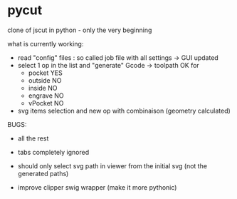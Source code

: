 # pycut
clone of jscut  in python - only the very beginning


what is currently working:
- read "config" files : so called job file with all settings -> GUI updated
- select 1 op  in the list and "generate" Gcode -> toolpath OK for
   + pocket   YES
   + outside   NO
   + inside    NO
   + engrave   NO
   + vPocket   NO
- svg items selection and new op with combinaison (geometry calculated)



BUGS:
- all the rest
- tabs completely ignored
- should only select svg path in viewer from the initial svg (not the generated paths)

- improve clipper swig wrapper (make it more pythonic)

